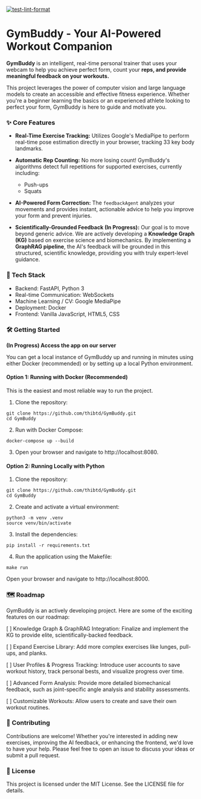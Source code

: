 [![test-lint-format](https://github.com/thibtd/GymBuddy/actions/workflows/test_lint.yml/badge.svg)](https://github.com/thibtd/GymBuddy/actions/workflows/test_lint.yml)
# GymBuddy - Your AI-Powered Workout Companion

**GymBuddy** is an intelligent, real-time personal trainer that uses your webcam to help you achieve perfect form, count your **reps, and provide meaningful feedback on your workouts.**

This project leverages the power of computer vision and large language models to create an accessible and effective fitness experience. Whether you're a beginner learning the basics or an experienced athlete looking to perfect your form, GymBuddy is here to guide and motivate you.

### ✨ Core Features
- **Real-Time Exercise Tracking:** Utilizes Google's MediaPipe to  perform real-time pose estimation directly in your browser, tracking 33 key body landmarks.

- **Automatic Rep Counting:** No more losing count! GymBuddy's algorithms detect full repetitions for supported exercises, currently including:
   - Push-ups
   - Squats

- **AI-Powered Form Correction:** The `feedbackAgent` analyzes your movements and provides instant, actionable advice to help you improve your form and prevent injuries.

- **Scientifically-Grounded Feedback (In Progress):** Our goal is to move beyond generic advice. We are actively developing a **Knowledge Graph (KG)** based on exercise science and biomechanics. By implementing a **GraphRAG pipeline**, the AI's feedback will be grounded in this structured, scientific knowledge, providing you with truly expert-level guidance.

### 🚀 Tech Stack
- Backend: FastAPI, Python 3
- Real-time Communication: WebSockets
- Machine Learning / CV: Google MediaPipe
- Deployment: Docker
- Frontend: Vanilla JavaScript, HTML5, CSS

### 🛠️ Getting Started
**(In Progress) Access the app on our server**

You can get a local instance of GymBuddy up and running in minutes using either Docker (recommended) or by setting up a local Python environment.

#### Option 1: Running with Docker (Recommended)
This is the easiest and most reliable way to run the project.

1. Clone the repository:
```
git clone https://github.com/thibtd/GymBuddy.git
cd GymBuddy
```

2. Run with Docker Compose:
```
docker-compose up --build
```

3. Open your browser and navigate to http://localhost:8080.

#### Option 2: Running Locally with Python

1. Clone the repository:
```
git clone https://github.com/thibtd/GymBuddy.git
cd GymBuddy
```

2. Create and activate a virtual environment:
```
python3 -m venv .venv
source venv/bin/activate
```

3. Install the dependencies:
```
pip install -r requirements.txt
```

4. Run the application using the Makefile:
```
make run
```

Open your browser and navigate to http://localhost:8000.


### 🗺️ Roadmap
GymBuddy is an actively developing project. Here are some of the exciting features on our roadmap:

[ ] Knowledge Graph & GraphRAG Integration: Finalize and implement the KG to provide elite, scientifically-backed feedback.

[ ] Expand Exercise Library: Add more complex exercises like lunges, pull-ups, and planks.

[ ] User Profiles & Progress Tracking: Introduce user accounts to save workout history, track personal bests, and visualize progress over time.

[ ] Advanced Form Analysis: Provide more detailed biomechanical feedback, such as joint-specific angle analysis and stability assessments.

[ ] Customizable Workouts: Allow users to create and save their own workout routines.

### 🤝 Contributing
Contributions are welcome! Whether you're interested in adding new exercises, improving the AI feedback, or enhancing the frontend, we'd love to have your help. Please feel free to open an issue to discuss your ideas or submit a pull request.

### 📄 License
This project is licensed under the MIT License. See the LICENSE file for details.

